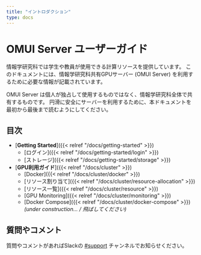 ```yaml
---
title: "イントロダクション"
type: docs
---
```


# OMUI Server ユーザーガイド


情報学研究科では学生や教員が使用できる計算リソースを提供しています。
このドキュメントには、情報学研究科共有GPUサーバー (OMUI Server) を利用するために必要な情報が記載されています。

OMUI Server は個人が独占して使用するものではなく、情報学研究科全体で共有するものです。
円滑に安全にサーバーを利用するために、本ドキュメントを最初から最後まで読むようにしてください。

## 目次

- [**Getting Started**]({{< relref "/docs/getting-started" >}})
  - [ログイン]({{< relref "/docs/getting-started/login" >}})
  - [ストレージ]({{< relref "/docs/getting-started/storage" >}})
- [**GPU利用ガイド**]({{< relref "/docs/cluster" >}})
  - [Docker]({{< relref "/docs/cluster/docker" >}})
  - [リソース割り当て]({{< relref "/docs/cluster/resource-allocation" >}})
  - [リソース一覧]({{< relref "/docs/cluster/resource" >}})
  - [GPU Monitoring]({{< relref "/docs/cluster/monitoring" >}})
  - [Docker Compose]({{< relref "/docs/cluster/docker-compose" >}}) *(under construction... / 飛ばしてください)*

## 質問やコメント

質問やコメントがあればSlackの [#support](https://omuiserver.slack.com/archives/C07CXNBBB0C) チャンネルでお知らせください。